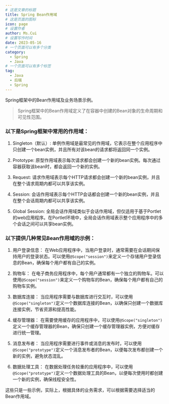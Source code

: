 ```yaml
---
# 这是文章的标题
title: Spring Bean作用域
# 这是页面的图标
icon: page
# 设置作者
author: Ms.Cui
# 设置写作时间
date: 2023-05-16
# 一个页面可以有多个分类
category:
  - Spring
  - Java
# 一个页面可以有多个标签
tag:
  - Java
  - 后端
  - Spring
---
```


Spring框架中的Bean作用域及业务场景示例。

<!-- more -->

> Spring框架中的Bean作用域定义了在容器中创建的Bean对象的生命周期和可见性范围。

### 以下是Spring框架中常用的作用域：

1. Singleton（默认）: 单例作用域是最常见的作用域，它表示在整个应用程序中只创建一个bean实例，并且所有对该bean的请求都将返回同一个实例。

2. Prototype: 原型作用域表示每次请求都会创建一个新的bean实例。每次通过容器获取该bean时，都会返回一个新的实例。

3. Request: 请求作用域表示每个HTTP请求都会创建一个新的bean实例，并且在整个请求周期内都可以共享该实例。

4. Session: 会话作用域表示每个HTTP会话都会创建一个新的bean实例，并且在整个会话周期内都可以共享该实例。

5. Global Session: 全局会话作用域类似于会话作用域，但仅适用于基于Portlet的web应用程序。在Portlet环境中，全局会话作用域表示整个应用程序中的多个会话之间可以共享bean实例。

### 以下提供几种常见Bean作用域的示例：

1. 用户登录信息：
   在Web应用程序中，当用户登录时，通常需要在会话期间保持用户的登录状态。可以使用`@Scope("session")`来定义一个存储用户登录信息的Bean，确保每个用户都有自己的实例。

2. 购物车：
   在电子商务应用程序中，每个用户通常都有一个独立的购物车。可以使用`@Scope("session")`来定义一个购物车的Bean，确保每个用户都有自己的购物车实例。

3. 数据库连接：
   当应用程序需要与数据库进行交互时，可以使用`@Scope("singleton")`定义一个数据库连接的Bean，以确保只创建一个数据库连接实例，节省资源和提高性能。

4. 缓存管理器：
   在需要使用缓存的应用程序中，可以使用`@Scope("singleton")`定义一个缓存管理器的Bean，确保只创建一个缓存管理器实例，方便对缓存进行统一管理。

5. 消息发布者：
   当应用程序需要进行事件或消息的发布时，可以使用`@Scope("prototype")`定义一个消息发布者的Bean，以便每次发布都创建一个新的实例，避免状态混乱。

6. 数据处理工具：
   在数据处理任务较重的应用程序中，可以使用`@Scope("prototype")`定义一个数据处理工具的Bean，以便每次使用时都创建一个新的实例，确保线程安全性。

这些只是一些示例，实际上，根据具体的业务需求，可以根据需要选择适当的Bean作用域。
